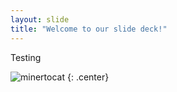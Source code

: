 ```yaml
---
layout: slide
title: "Welcome to our slide deck!"
---
```


Testing

![minertocat](https://octodex.github.com/images/minertocat.png)
{: .center}
